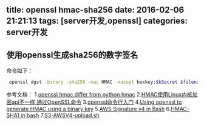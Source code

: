title: openssl hmac-sha256
date: 2016-02-06 21:21:13
tags: [server开发,openssl]
categories: server开发
---

## 使用openssl生成sha256的数字签名
命令如下：
```bash
 openssl dgst -binary -sha256 -mac HMAC -macopt hexkey:$kSecret $filename
```
参考文档：
1.[openssl hmac differ from python hmac](http://stackoverflow.com/questions/30974080/openssl-hmac-differ-from-python-hmac)
2.[HMAC使用Linux内核加密api不一样,通过OpenSSL命令](http://www.28im.com/c/a2650534.html)
3.[openssl命令行入门](http://fumin.hustbackup.cn/?p=449)
4.[Using openssl to generate HMAC using a binary key](http://nwsmith.blogspot.com/2012/07/using-openssl-to-generate-hmac-using.html)
5.[AWS Signature v4 in Bash](http://danosipov.com/?p=496)
6.[HMAC-SHA1 in bash](http://stackoverflow.com/questions/7285059/hmac-sha1-in-bash)
7.[S3-AWSV4-upload.sh](https://github.com/wachtelbauer/linux-shell-scripts/blob/master/S3-AWS4-Upload.sh)
